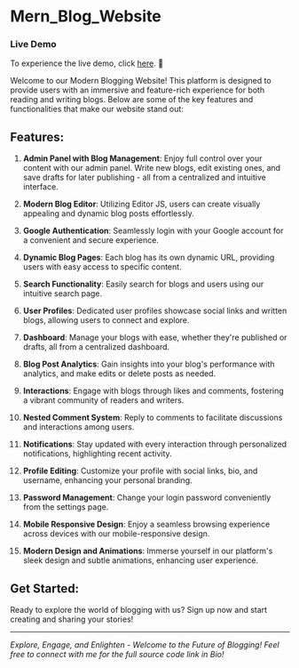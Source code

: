 # Mern_Blog_Website

### Live Demo
To experience the live demo, click [here](https://purik.netlify.app/). 🚀

Welcome to our Modern Blogging Website! This platform is designed to provide users with an immersive and feature-rich experience for both reading and writing blogs. Below are some of the key features and functionalities that make our website stand out:

## Features:

1. **Admin Panel with Blog Management**: Enjoy full control over your content with our admin panel. Write new blogs, edit existing ones, and save drafts for later publishing - all from a centralized and intuitive interface.

2. **Modern Blog Editor**: Utilizing Editor JS, users can create visually appealing and dynamic blog posts effortlessly.

3. **Google Authentication**: Seamlessly login with your Google account for a convenient and secure experience.

4. **Dynamic Blog Pages**: Each blog has its own dynamic URL, providing users with easy access to specific content.

5. **Search Functionality**: Easily search for blogs and users using our intuitive search page.

6. **User Profiles**: Dedicated user profiles showcase social links and written blogs, allowing users to connect and explore.

7. **Dashboard**: Manage your blogs with ease, whether they're published or drafts, all from a centralized dashboard.

8. **Blog Post Analytics**: Gain insights into your blog's performance with analytics, and make edits or delete posts as needed.

9. **Interactions**: Engage with blogs through likes and comments, fostering a vibrant community of readers and writers.

10. **Nested Comment System**: Reply to comments to facilitate discussions and interactions among users.

11. **Notifications**: Stay updated with every interaction through personalized notifications, highlighting recent activity.

12. **Profile Editing**: Customize your profile with social links, bio, and username, enhancing your personal branding.

13. **Password Management**: Change your login password conveniently from the settings page.

14. **Mobile Responsive Design**: Enjoy a seamless browsing experience across devices with our mobile-responsive design.

15. **Modern Design and Animations**: Immerse yourself in our platform's sleek design and subtle animations, enhancing user experience.

## Get Started:

Ready to explore the world of blogging with us? Sign up now and start creating and sharing your stories!

---

*Explore, Engage, and Enlighten - Welcome to the Future of Blogging!*
*Feel free to connect with me for the full source code link in Bio!*
